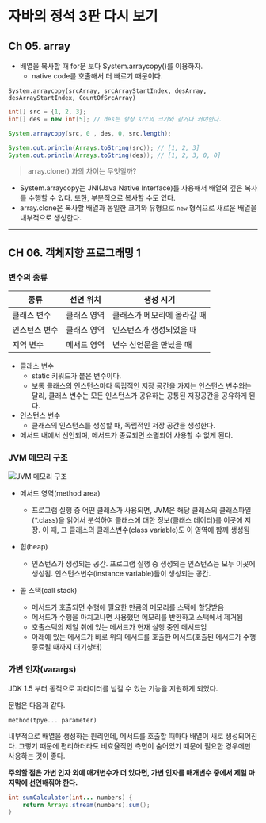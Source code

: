 # 자바의 정석 3판 다시 보기

## Ch 05. array

- 배열을 복사할 때 for문 보다 System.arraycopy()를 이용하자.
  - native code를 호출해서 더 빠르기 때문이다.

`System.arraycopy(srcArray, srcArrayStartIndex, desArray, desArrayStartIndex, CountOfSrcArray)`

```java
int[] src = {1, 2, 3};
int[] des = new int[5]; // des는 항상 src의 크기와 같거나 커야한다.

System.arraycopy(src, 0 , des, 0, src.length);

System.out.println(Arrays.toString(src)); // [1, 2, 3]
System.out.println(Arrays.toString(des)); // [1, 2, 3, 0, 0]
```

> array.clone() 과의 차이는 무엇일까?

- System.arraycopy는 JNI(Java Native Interface)를 사용해서 배열의 깊은 복사를 수행할 수 있다. 또한, 부분적으로 복사할 수도 있다.
- array.clone은 복사할 배열과 동일한 크기와 유형으로 `new` 형식으로 새로운 배열을 내부적으로 생성한다.

---

## CH 06. 객체지향 프로그래밍 1

### 변수의 종류

| 종류      | 선언 위치  | 생성 시기           |
|---------|--------|-----------------|
| 클래스 변수  | 클래스 영역 | 클래스가 메모리에 올라갈 때 |
| 인스턴스 변수 | 클래스 영역 | 인스턴스가 생성되었을 때   |
| 지역 변수   | 메서드 영역 | 변수 선언문을 만났을 때   |

- 클래스 변수 
  - static 키워드가 붙은 변수이다. 
  - 보통 클래스의 인스턴스마다 독립적인 저장 공간을 가지는 인스턴스 변수와는 달리, 클래스 변수는 모든 인스턴스가 공유하는 공통된 저장공간을 공유하게 된다.
- 인스턴스 변수
  - 클래스의 인스턴스를 생성할 때, 독립적인 저장 공간을 생성한다.
- 메서드 내에서 선언되며, 메서드가 종료되면 소멸되어 사용할 수 없게 된다.

### JVM 메모리 구조

![JVM 메모리 구조](https://img1.daumcdn.net/thumb/R1280x0/?scode=mtistory2&fname=https%3A%2F%2Fblog.kakaocdn.net%2Fdn%2FKv8yC%2FbtqCzAk4Q6Q%2FOr5pifZLKgkQTMyi9klMmK%2Fimg.jpg
)
- 메서드 영역(method area)
   - 프로그램 실행 중 어떤 클래스가 사용되면, JVM은 해당 클래스의 클래스파일(*.class)을 읽어서 분석하여 클래스에 대한 정보(클래스 데이터)를 이곳에 저장. 이 때, 그 클래스의 클래스변수(class variable)도 이 영역에 함께 생성됨

- 힙(heap)
   - 인스턴스가 생성되는 공간. 프로그램 실행 중 생성되는 인스턴스는 모두 이곳에 생성됨. 인스턴스변수(instance variable)들이 생성되는 공간.

- 콜 스택(call stack)
   - 메서드가 호출되면 수행에 필요한 만큼의 메모리를 스택에 할당받음
   - 메서드가 수행을 마치고나면 사용했던 메모리를 반환하고 스택에서 제거됨
   - 호출스택의 제일 취에 있는 메서드가 현재 실행 중인 메서드임
   - 아래에 있는 메서드가 바로 위의 메서드를 호출한 메서드(호출된 메서드가 수행 종료될 때까지 대기상태)


### 가변 인자(varargs)

JDK 1.5 부터 동적으로 파라미터를 넘길 수 있는 기능을 지원하게 되었다.

문법은 다음과 같다.

`method(tpye... parameter)`

내부적으로 배열을 생성하는 원리인데, 메서드를 호출할 때마다 배열이 새로 생성되어진다. 그렇기 때문에 편리하더라도 비효율적인 측면이 숨어있기 때문에 필요한 경우에만 사용하는 것이 좋다. 

**주의할 점은 가변 인자 외에 매개변수가 더 있다면, 가변 인자를 매개변수 중에서 제일 마지막에 선언해줘야 한다.**

```java
int sumCalculator(int... numbers) {
    return Arrays.stream(numbers).sum();    
}
```
